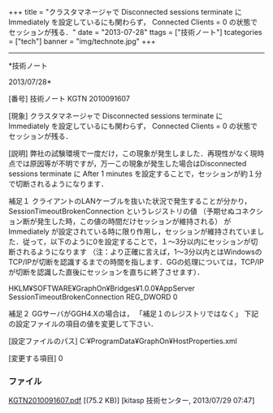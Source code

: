 ﻿+++
title = "クラスタマネージャで Disconnected sessions terminate に Immediately を設定しているにも関わらず， Connected Clients = 0 の状態でセッションが残る．"
date = "2013-07-28"
ttags = ["技術ノート"]
tcategories = ["tech"]
banner = "img/technote.jpg"
+++

-----------------------------------------------------------------------------------------------------------------------------

*技術ノート

2013/07/28*


[番号]
技術ノート KGTN 2010091607

[現象]
クラスタマネージャで Disconnected sessions terminate に Immediately
を設定しているにも関わらず， Connected Clients = 0
の状態でセッションが残る．

[説明]
弊社の試験環境で一度だけ，この現象が発生しました．再現性がなく現時点では原因等が不明ですが，万一この現象が発生した場合はDisconnected
sessions terminate に After 1 minutes
を設定することで，セッションが約１分で切断されるようになります．

補足１
クライアントのLANケーブルを抜いた状況で発生することが分かり，
SessionTimeoutBrokenConnection というレジストリの値
（予期せぬコネクション断が発生した時，この値の時間だけセッションが維持される）
がImmediately
が設定されている時に限り作用し，セッションが維持されていました．従って，以下のように0を設定することで，１〜3分以内にセッションが切断されるようになります
（注：より正確に言えば，1〜3分以内とはWindowsのTCP/IPが切断を認識するまでの時間を指します．GGの処理については，TCP/IPが切断を認識した直後にセッションを直ちに終了させます）．

HKLM¥SOFTWARE¥GraphOn¥Bridges¥1.0.0¥AppServer
SessionTimeoutBrokenConnection REG_DWORD 0

補足２
GGサーバがGGH4.Xの場合は， 「補足１のレジストリではなく」
下記の設定ファイルの項目の値を変更して下さい．

[設定ファイルのパス]
C:¥ProgramData¥GraphOn¥HostProperties.xml

[変更する項目]
<property id="SessionTimeoutBrokenConnection" group="Miscellaneous"
type="UINT32">
<value>0</value>
</property>


### ファイル

 
 


[KGTN2010091607.pdf](http://techreport.kitasp.net/attachments/download/321/KGTN2010091607.pdf)
 [(75.2 KB)] [kitasp 技術センター, 2013/07/29
07:47]


 


 

